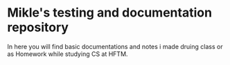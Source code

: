 # Mikle's testing and documentation repository

In here you will find basic documentations and notes i made druing class or as Homework while studying CS at HFTM.
